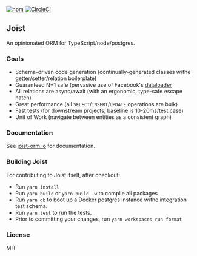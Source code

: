 [![npm](https://img.shields.io/npm/v/joist-orm)](https://www.npmjs.com/package/joist-orm)
[![CircleCI](https://circleci.com/gh/joist-orm/joist-orm.svg?style=svg)](https://circleci.com/gh/joist-orm/joist-orm)

## Joist

An opinionated ORM for TypeScript/node/postgres.

### Goals

- Schema-driven code generation (continually-generated classes w/the getter/setter/relation boilerplate)
- Guaranteed N+1 safe (pervasive use of Facebook's [dataloader](https://github.com/graphql/dataloader)
- All relations are async/await (with an ergonomic, type-safe escape hatch)
- Great performance (all `SELECT`/`INSERT`/`UPDATE` operations are bulk)
- Fast tests (for downstream projects, baseline is 10-20ms/test case)
- Unit of Work (navigate between entities as a consistent graph)

### Documentation

See [joist-orm.io](https://joist-orm.io) for documentation.

### Building Joist

For contributing to Joist itself, after checkout:

- Run `yarn install`
- Run `yarn build` or `yarn build -w` to compile all packages
- Run `yarn db` to boot up a Docker postgres instance w/the integration test schema.
- Run `yarn test` to run the tests.
- Prior to committing your changes, run `yarn workspaces run format`

### License

MIT
